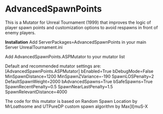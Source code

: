 # AdvancedSpawnPoints
This is a Mutator for Unreal Tournament (1999) that improves the logic of player spawn points and customization options to avoid respawns in front of enemy players.

**Installation**
Add ServerPackages=AdvancedSpawnPoints in your main Server UnrealTournament.ini

Add AdvancedSpawnPoints.ASPMutator to your mutator list 

Default and recommended mutator settings are:
[AdvancedSpawnPoints.ASPMutator]
bEnabled=True
bDebugMode=False
MinSpawnDistance=1200
MinSpawnZVariance=-190
SpawnLOSPenalty=2
DefaultSpawnWeight=2000
bAdvancedSpawns=True
bSafeSpawns=True
SpawnRecentPenalty=0.5
SpawnNearLastPenalty=1.5
SpawnRelevantDistance=4000

The code for this mutator is based on Random Spawn Location by MrLoathsome and UTPureDP custom spawn algorithm by Max]I[muS-X
